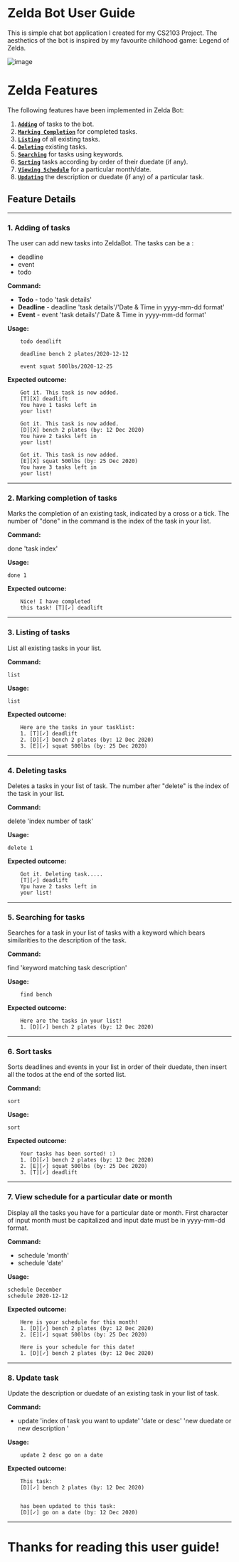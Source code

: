 # Zelda Bot User Guide
This is simple chat bot application I created for my CS2103 Project. The aesthetics of the bot is inspired by my favourite childhood game: Legend of Zelda.

![image](https://img.redbull.com/images/w_1280/q_auto,f_auto/redbullcom/2017/03/06/1331848012461_2/an-image-of-link-in-the-new-zelda-breath-of-the-wild-video-game)




# **Zelda Features**

The following features have been implemented in Zelda Bot:
1. [**`Adding`**](#addition) of tasks to the bot.
2. [**`Marking Completion`**](#marking) for completed tasks.
3. [**`Listing`**](#list) of all existing tasks.
4. [**`Deleting`**](#delete) existing tasks.
5. [**`Searching`**](#search) for tasks using keywords.
6. [**`Sorting`**](#sort) tasks according by order of their duedate (if any).
7. [**`Viewing Schedule`**](#schedule) for a particular month/date.
8. [**`Updating`**](#update) the description or duedate (if any) of a particular task.

## Feature Details

___
### 1. Adding of tasks <a name="addition"></a>

The user can add new tasks into ZeldaBot. The tasks can be a :
- deadline
- event
- todo


**Command:**

- **Todo** - todo 'task details'
- **Deadline** - deadline 'task details'/'Date & Time in yyyy-mm-dd format'
- **Event** - event 'task details'/'Date & Time in yyyy-mm-dd format'

**Usage:**

        todo deadlift
        
        deadline bench 2 plates/2020-12-12
        
        event squat 500lbs/2020-12-25
        
**Expected outcome:**

        Got it. This task is now added.
        [T][X] deadlift
        You have 1 tasks left in 
        your list!
        
        Got it. This task is now added.
        [D][X] bench 2 plates (by: 12 Dec 2020)
        You have 2 tasks left in 
        your list!
        
        Got it. This task is now added.
        [E][X] squat 500lbs (by: 25 Dec 2020)
        You have 3 tasks left in 
        your list!
---

### 2. Marking completion of tasks <a name="marking"></a>

Marks the completion of an existing task, indicated by a cross or a tick. The number of "done" in the command is the index of the task in your list.

**Command:**

done 'task index'

**Usage:**

    done 1

**Expected outcome:**

        Nice! I have completed 
        this task! [T][✓] deadlift
        
---

### 3. Listing of tasks <a name="list"></a>

List all existing tasks in your list.

**Command:**

    list

**Usage:**

    list

**Expected outcome:**
        
        Here are the tasks in your tasklist:
        1. [T][✓] deadlift
        2. [D][✓] bench 2 plates (by: 12 Dec 2020)
        3. [E][✓] squat 500lbs (by: 25 Dec 2020)
        
---

### 4. Deleting tasks <a name="delete"></a>

Deletes a tasks in your list of task. The number after "delete" is the index of the task in your list.

**Command:**

delete 'index number of task'

**Usage:**

    delete 1

**Expected outcome:**
        
        Got it. Deleting task.....
        [T][✓] deadlift
        Ypu have 2 tasks left in
        your list!
        
---

### 5. Searching for tasks <a name="search"></a>

Searches for a task in your list of tasks with a keyword which bears similarities to the description of the task.

**Command:**

find 'keyword matching task description'

**Usage:**
            
        find bench
            

**Expected outcome:**
    
        Here are the tasks in your list!
        1. [D][✓] bench 2 plates (by: 12 Dec 2020)
        
---

### 6. Sort tasks <a name="sort"></a>

Sorts deadlines and events in your list in order of their duedate, then insert all the todos at the end of the sorted list.

**Command:**

    sort

**Usage:**

    sort

**Expected outcome:**

        Your tasks has been sorted! :)
        1. [D][✓] bench 2 plates (by: 12 Dec 2020)
        2. [E][✓] squat 500lbs (by: 25 Dec 2020)
        3. [T][✓] deadlift
    
---

### 7. View schedule for a particular date or month <a name="schedule"></a>

Display all the tasks you have for a particular date or month. First character of input month must be capitalized and input date must be in yyyy-mm-dd format.

**Command:**

- schedule 'month'
- schedule 'date'

**Usage:**

    schedule December
    schedule 2020-12-12
    
**Expected outcome:**

        Here is your schedule for this month!
        1. [D][✓] bench 2 plates (by: 12 Dec 2020)
        2. [E][✓] squat 500lbs (by: 25 Dec 2020)
        
        Here is your schedule for this date!
        1. [D][✓] bench 2 plates (by: 12 Dec 2020)
        
---

### 8. Update task <a name="update"></a>

Update the description or duedate of an existing task in your list of task.

**Command:**

- update 'index of task you want to update' 'date or desc' 'new duedate or new description	'

**Usage:**
        
        update 2 desc go on a date
    
**Expected outcome:**

        This task:
        [D][✓] bench 2 plates (by: 12 Dec 2020)
       
        
        has been updated to this task:
        [D][✓] go on a date (by: 12 Dec 2020)
        
---
    
# Thanks for reading this user guide!
    

